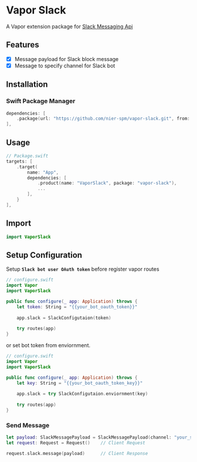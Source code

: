 # Vapor Slack

A Vapor extension package for [Slack Messaging Api](https://api.slack.com/messaging)

## Features

- [x] Message payload for Slack block message
- [x] Message to specify channel for Slack bot

## Installation

### Swift Package Manager

```swift
dependencies: [
    .package(url: "https://github.com/nier-spm/vapor-slack.git", from: "0.0.2")
],
```

## Usage

```swift
// Package.swift
targets: [
    .target(
        name: "App",
        dependencies: [
            .product(name: "VaporSlack", package: "vapor-slack"),
            ...
        ],
    }
],
```

## Import

```swift
import VaporSlack
```

## Setup Configuration

Setup **`Slack bot user OAuth token`** before register vapor routes

```swift
// configure.swift
import Vapor
import VaporSlack

public func configure(_ app: Application) throws {
    let token: String = "{{your_bot_oauth_token}}"
    
    app.slack = SlackConfigutaion(token)
    
    try routes(app)
}
```

or set bot token from enviornment.

```swift
// configure.swift
import Vapor
import VaporSlack

public func configure(_ app: Application) throws {
    let key: String = "{{your_bot_oauth_token_key}}"
    
    app.slack = try SlackConfigutaion.enviornment(key)
    
    try routes(app)
}
```

### Send Message

```swift
let payload: SlackMessagePayload = SlackMessagePayload(channel: "your_slack_channel")    
let request: Request = Request()    // Client Request

request.slack.message(payload)      // Client Response
```
